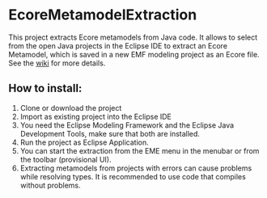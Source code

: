 # EcoreMetamodelExtraction
This project extracts Ecore metamodels from Java code. It allows to select from the open Java projects in the Eclipse IDE to extract an Ecore Metamodel, which is saved in a new EMF modeling project as an Ecore file. See the [wiki](https://github.com/tsaglam/EcoreMetamodelExtraction/wiki) for more details.

## How to install:
1. Clone or download the project
2. Import as existing project into the Eclipse IDE
3. You need the Eclipse Modeling Framework and the Eclipse Java Development Tools, make sure that both are installed.
4. Run the project as Eclipse Application.
5. You can start the extraction from the EME menu in the menubar or from the toolbar (provisional UI).
6. Extracting metamodels from projects with errors can cause problems while resolving types. It is recommended to use code that compiles without problems.